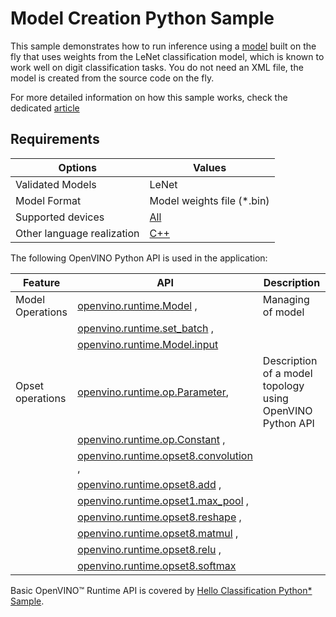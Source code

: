 # Model Creation Python Sample

This sample demonstrates how to run inference using a [model](https://docs.openvino.ai/2025/openvino-workflow/running-inference/integrate-openvino-with-your-application/model-representation.html) built on the fly that uses weights from the LeNet classification model, which is known to work well on digit classification tasks. You do not need an XML file, the model is created from the source code on the fly.

For more detailed information on how this sample works, check the dedicated [article](https://docs.openvino.ai/2025/learn-openvino/openvino-samples/model-creation.html)

## Requirements

| Options                     | Values                                                                                                      |
| ----------------------------| ------------------------------------------------------------------------------------------------------------|
| Validated Models            | LeNet                                                                                                       |
| Model Format                | Model weights file (\*.bin)                                                                                 |
| Supported devices           | [All](https://docs.openvino.ai/2025/about-openvino/compatibility-and-support/supported-devices.html)         |
| Other language realization  | [C++](https://docs.openvino.ai/2025/learn-openvino/openvino-samples/model-creation.html)                                  |

The following OpenVINO Python API is used in the application:

| Feature           | API                                                                                                                                                       | Description                                               |
| ------------------| ----------------------------------------------------------------------------------------------------------------------------------------------------------|-----------------------------------------------------------|
| Model Operations  | [openvino.runtime.Model](https://docs.openvino.ai/2025/api/ie_python_api/_autosummary/openvino.runtime.Model.html) ,                                    | Managing of model                                         |
|                   | [openvino.runtime.set_batch](https://docs.openvino.ai/2025/api/ie_python_api/_autosummary/openvino.runtime.set_batch.html) ,                            |                                                           |
|                   | [openvino.runtime.Model.input](https://docs.openvino.ai/2025/api/ie_python_api/_autosummary/openvino.runtime.Model.html#openvino.runtime.Model.input)   |                                                           |
| Opset operations  | [openvino.runtime.op.Parameter](https://docs.openvino.ai/2025/api/ie_python_api/_autosummary/openvino.runtime.op.Parameter.html),                       | Description of a model topology using OpenVINO Python API |
|                   | [openvino.runtime.op.Constant](https://docs.openvino.ai/2025/api/ie_python_api/_autosummary/openvino.runtime.op.Constant.html) ,                        |                                                           |
|                   | [openvino.runtime.opset8.convolution](https://docs.openvino.ai/2025/api/ie_python_api/_autosummary/openvino.runtime.opset8.convolution.html) ,          |                                                           |
|                   | [openvino.runtime.opset8.add](https://docs.openvino.ai/2025/api/ie_python_api/_autosummary/openvino.runtime.opset8.add.html) ,                          |                                                           |
|                   | [openvino.runtime.opset1.max_pool](https://docs.openvino.ai/2025/api/ie_python_api/_autosummary/openvino.runtime.opset1.max_pool.html) ,                |                                                           |
|                   | [openvino.runtime.opset8.reshape](https://docs.openvino.ai/2025/api/ie_python_api/_autosummary/openvino.runtime.opset8.reshape.html) ,                  |                                                           |
|                   | [openvino.runtime.opset8.matmul](https://docs.openvino.ai/2025/api/ie_python_api/_autosummary/openvino.runtime.opset8.matmul.html) ,                    |                                                           |
|                   | [openvino.runtime.opset8.relu](https://docs.openvino.ai/2025/api/ie_python_api/_autosummary/openvino.runtime.opset8.relu.html) ,                        |                                                           |
|                   | [openvino.runtime.opset8.softmax](https://docs.openvino.ai/2025/api/ie_python_api/_autosummary/openvino.runtime.opset8.softmax.html)                    |                                                           |

Basic OpenVINO™ Runtime API is covered by [Hello Classification Python* Sample](https://docs.openvino.ai/2025/learn-openvino/openvino-samples/hello-classification.html).
